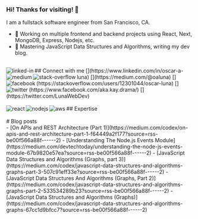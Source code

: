 ### Hi! Thanks for visiting! 👋
I am a fullstack software engineer from San Francisco, CA.

- 🔭 Working on multiple frontend and backend projects using React, Next, MongoDB, Express, Nodejs, etc.
- 🌱 Mastering JavaScript Data Structures and Algorithms, writing my dev blog.  
<br>
## Connect with me
[<img align="left" alt="linked-in" src="https://img.shields.io/badge/linkedin-%230077B5.svg?&style=for-the-badge&logo=linkedin&logoColor=white" />](https://www.linkedin.com/in/oscar-a-luna)
[<img align="left" alt="medium" src="https://img.shields.io/badge/medium-%2312100E.svg?&style=for-the-badge&logo=medium&logoColor=white" />](https://medium.com/@oaluna)
[<img align="left" alt="stack-overflow" src="https://img.shields.io/badge/stack%20overflow-FE7A16?logo=stack-overflow&logoColor=white&style=for-the-badge" />](https://stackoverflow.com/users/12301044/oscar-luna)
[<img align="left" alt="facebook" src="https://img.shields.io/badge/facebook-%231877F2.svg?&style=for-the-badge&logo=facebook&logoColor=white" />](https://www.facebook.com/aka.kay.drama/)
[<img align="left" alt="twitter" src="https://img.shields.io/badge/twitter-%231DA1F2.svg?&style=for-the-badge&logo=twitter&logoColor=white" />](https://twitter.com/LunaWebDev)
<br>
<br>
## Expertise
<img align="left" alt="react" src="https://img.shields.io/badge/react%20-%2320232a.svg?&style=for-the-badge&logo=react&logoColor=%2361DAFB" />
<img align="left" alt="nodejs" src="https://img.shields.io/badge/node.js%20-%2343853D.svg?&style=for-the-badge&logo=node.js&logoColor=white" />
<img align="left" alt="aws" src="https://img.shields.io/badge/Amazon%20AWS-%23232F3E?logo=amazon-aws&logoColor=white&style=for-the-badge" />
<br>
<br>
# Blog posts
<br />
<!-- MEDIUM:START -->
- [On APIs and REST Architecture (Part 1)](https://medium.com/codex/on-apis-and-rest-architecture-part-1-f64449a2f177?source=rss-be00f566a88f------2)
- [Understanding The Node.js Events Module](https://medium.com/devtechtoday/understanding-the-node-js-events-module-67b9820e57ea?source=rss-be00f566a88f------2)
- [JavaScript Data Structures and Algorithms (Graphs, part 3)](https://medium.com/codex/javascript-data-structures-and-algorithms-graphs-part-3-507c91eff33e?source=rss-be00f566a88f------2)
- [JavaScript Data Structures And Algorithms (Graphs, Part 2)](https://medium.com/codex/javascript-data-structures-and-algorithms-graphs-part-2-533534289b23?source=rss-be00f566a88f------2)
- [JavaScript Data Structures and Algorithms (Graphs)](https://medium.com/codex/javascript-data-structures-and-algorithms-graphs-67cc1d9bfcc7?source=rss-be00f566a88f------2)
<!-- MEDIUM:END -->

